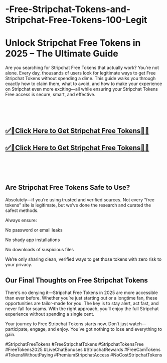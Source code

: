 # -Free-Stripchat-Tokens-and-Stripchat-Free-Tokens-100-Legit

<h1>Unlock Stripchat Free Tokens in 2025 – The Ultimate Guide</h1>
Are you searching for Stripchat Free Tokens that actually work? You’re not alone. Every day, thousands of users look for legitimate ways to get Free Stripchat Tokens without spending a dime. This guide walks you through exactly how to claim them, what to avoid, and how to make your experience on Stripchat even more exciting—all while ensuring your Stripchat Tokens Free access is secure, smart, and effective.


<br><br><br>
<b><h2><a href="https://searchoptima.org/free-stripchat-tokens/">✅🎯Click Here to Get Stripchat Free Tokens🎯✅</a>

</h2></b>

<b><h2><a href="https://searchoptima.org/free-stripchat-tokens/">✅🎯Click Here to Get Stripchat Free Tokens🎯✅</a>

</h2></b> <br><br><br>



<h2>Are Stripchat Free Tokens Safe to Use?</h2>
Absolutely—if you’re using trusted and verified sources. Not every “free tokens” site is legitimate, but we’ve done the research and curated the safest methods.

Always ensure:

No password or email leaks

No shady app installations

No downloads of suspicious files

We’re only sharing clean, verified ways to get those tokens with zero risk to your privacy.






<h2>Our Final Thoughts on Free Stripchat Tokens</h2>
There’s no denying it—Stripchat Free Tokens in 2025 are more accessible than ever before. Whether you’re just starting out or a longtime fan, these opportunities are tailor-made for you. The key is to stay alert, act fast, and never fall for scams. With the right approach, you’ll enjoy the full Stripchat experience without spending a single cent.

Your journey to Free Stripchat Tokens starts now. Don’t just watch—participate, engage, and enjoy. You’ve got nothing to lose and everything to gain.

#StripchatFreeTokens #FreeStripchatTokens #StripchatTokensFree #FreeTokens2025 #LiveChatBonuses #StripchatRewards #FreeCamTokens #TokensWithoutPaying #PremiumStripchatAccess #NoCostStripchatTokens
